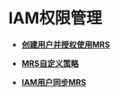 # IAM权限管理<a name="ZH-CN_TOPIC_0173178047"></a>

-   **[创建用户并授权使用MRS](创建用户并授权使用MRS.md)**  

-   **[MRS自定义策略](MRS自定义策略.md)**  

-   **[IAM用户同步MRS](IAM用户同步MRS.md)**  



